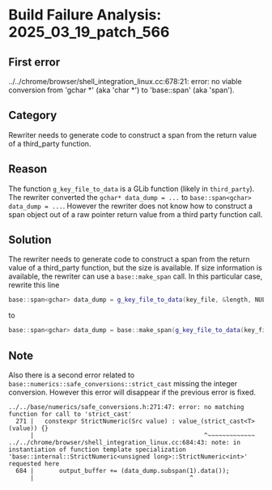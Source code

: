 # Build Failure Analysis: 2025_03_19_patch_566

## First error

../../chrome/browser/shell_integration_linux.cc:678:21: error: no viable conversion from 'gchar *' (aka 'char *') to 'base::span<gchar>' (aka 'span<char>').

## Category
Rewriter needs to generate code to construct a span from the return value of a third_party function.

## Reason
The function `g_key_file_to_data` is a GLib function (likely in `third_party`). The rewriter converted the `gchar* data_dump = ...` to `base::span<gchar> data_dump = ...`. However the rewriter does not know how to construct a span object out of a raw pointer return value from a third party function call.

## Solution
The rewriter needs to generate code to construct a span from the return value of a third_party function, but the size is available. If size information is available, the rewriter can use a `base::make_span` call.
In this particular case, rewrite this line
```c++
base::span<gchar> data_dump = g_key_file_to_data(key_file, &length, NULL);
```
to
```c++
base::span<gchar> data_dump = base::make_span(g_key_file_to_data(key_file, &length, NULL), length);
```

## Note
Also there is a second error related to `base::numerics::safe_conversions::strict_cast` missing the integer conversion. However this error will disappear if the previous error is fixed.

```
../../base/numerics/safe_conversions.h:271:47: error: no matching function for call to 'strict_cast'
  271 |   constexpr StrictNumeric(Src value) : value_(strict_cast<T>(value)) {}
      |                                               ^~~~~~~~~~~~~~
../../chrome/browser/shell_integration_linux.cc:684:43: note: in instantiation of function template specialization 'base::internal::StrictNumeric<unsigned long>::StrictNumeric<int>' requested here
  684 |       output_buffer += (data_dump.subspan(1).data());
      |                                           ^